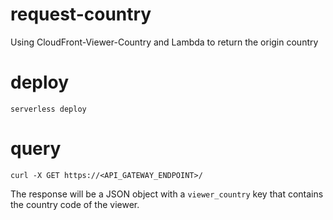 # request-country
Using CloudFront-Viewer-Country and Lambda to return the origin country

# deploy
`serverless deploy`

# query
`curl -X GET https://<API_GATEWAY_ENDPOINT>/`

The response will be a JSON object with a `viewer_country` key that contains the country code of the viewer.
